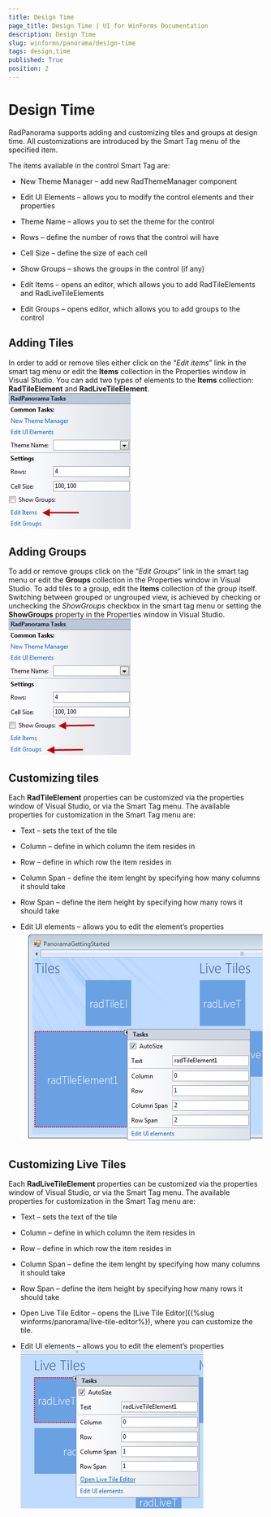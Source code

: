 ```yaml
---
title: Design Time
page_title: Design Time | UI for WinForms Documentation
description: Design Time
slug: winforms/panorama/design-time
tags: design,time
published: True
position: 2
---
```


# Design Time

RadPanorama supports adding and customizing tiles and groups at design time. All customizations are introduced by the Smart Tag menu of the specified item.

The items available in the control Smart Tag are:

* New Theme Manager – add new RadThemeManager component

* Edit UI Elements – allows you to modify the control elements and their properties

* Theme Name – allows you to set the theme for the control

* Rows – define the number of rows that the control will have

* Cell Size – define the size of each cell 

* Show Groups – shows the groups in the control (if any)

* Edit Items – opens an editor, which allows you to add RadTileElements and RadLiveTileElements 

* Edit Groups – opens editor, which allows you to add groups to the control

## Adding Tiles

In order to add or remove tiles either click on the “*Edit items*” link in the smart tag menu or edit the __Items__ collection in the Properties window in Visual Studio. You can add two types of elements to the __Items__ collection: __RadTileElement__ and __RadLiveTileElement__.<br>![panorama-design-time 001](images/panorama-design-time001.png)

## Adding Groups

To add or remove groups click on the “*Edit Groups*” link in the smart tag menu or edit the __Groups__ collection in the Properties window in Visual Studio. To add tiles to a group, edit the __Items__ collection of the group itself. Switching between grouped or ungrouped view, is achieved by checking or unchecking the *ShowGroups* checkbox in the smart tag menu or setting the __ShowGroups__ property in the Properties window in Visual Studio.<br>![panorama-design-time 002](images/panorama-design-time002.png)

## Customizing tiles

Each __RadTileElement__ properties can be customized via the properties window of Visual Studio, or via the Smart Tag menu. The available properties for customization in the Smart Tag menu are:

* Text – sets the text of the tile

* Column – define in which column the item resides in

* Row – define in which row the item resides in

* Column Span – define the item lenght by specifying how many columns it should take

* Row Span – define the item height by specifying how many rows it should take

* Edit UI elements – allows you to edit the element’s properties <br>![panorama-design-time 003](images/panorama-design-time003.png)

## Customizing Live Tiles

Each __RadLiveTileElement__ properties can be customized via the properties window of Visual Studio, or via the Smart Tag menu. The available properties for customization in the Smart Tag menu are:

* Text – sets the text of the tile

* Column – define in which column the item resides in

* Row – define in which row the item resides in

* Column Span – define the item lenght by specifying how many columns it should take

* Row Span – define the item height by specifying how many rows it should take

* Open Live Tile Editor – opens the [Live Tile Editor]({%slug winforms/panorama/live-tile-editor%}), where you can customize the tile.

* Edit UI elements – allows you to edit the element’s properties <br>![panorama-design-time 004](images/panorama-design-time004.png)
